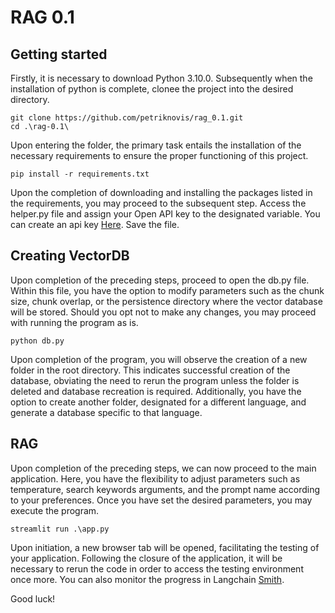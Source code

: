 # RAG 0.1

## Getting started

Firstly, it is necessary to download Python 3.10.0. Subsequently when the installation of python is complete, clonee the project into the desired directory.

```
git clone https://github.com/petriknovis/rag_0.1.git
cd .\rag-0.1\
```

Upon entering the folder, the primary task entails the installation of the necessary requirements to ensure the proper functioning of this project.

```
pip install -r requirements.txt
```

Upon the completion of downloading and installing the packages listed in the requirements, you may proceed to the subsequent step. Access the helper.py file and assign your Open API key to the designated variable.
You can create an api key [Here](https://platform.openai.com/api-keys). Save the file.

## Creating VectorDB

Upon completion of the preceding steps, proceed to open the db.py file. Within this file, you have the option to modify parameters such as the chunk size, chunk overlap, or the persistence directory where the vector database will be stored. Should you opt not to make any changes, you may proceed with running the program as is.

```
python db.py
```

Upon completion of the program, you will observe the creation of a new folder in the root directory. This indicates successful creation of the database, obviating the need to rerun the program unless the folder is deleted and database recreation is required. Additionally, you have the option to create another folder, designated for a different language, and generate a database specific to that language.

## RAG

Upon completion of the preceding steps, we can now proceed to the main application. Here, you have the flexibility to adjust parameters such as temperature, search keywords arguments, and the prompt name according to your preferences. Once you have set the desired parameters, you may execute the program.

```
streamlit run .\app.py
```

Upon initiation, a new browser tab will be opened, facilitating the testing of your application. Following the closure of the application, it will be necessary to rerun the code in order to access the testing environment once more.
You can also monitor the progress in Langchain [Smith](https://smith.langchain.com/).

Good luck!
